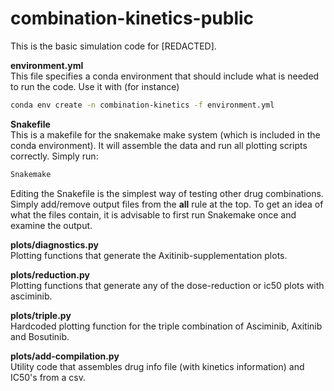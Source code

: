 # combination-kinetics-public

This is the basic simulation code for [REDACTED].

__environment.yml__  
This file specifies a conda environment that should include what is needed to run the code.
Use it with (for instance)
```bash
conda env create -n combination-kinetics -f environment.yml
```

__Snakefile__  
This is a makefile for the snakemake make system (which is included in the conda environment).
It will assemble the data and run all plotting scripts correctly. Simply run:
```bash
Snakemake
```
Editing the Snakefile is the simplest way of testing other drug combinations.
Simply add/remove output files from the __all__ rule at the top.
To get an idea of what the files contain, it is advisable to first run Snakemake once and examine the output.

__plots/diagnostics.py__  
Plotting functions that generate the Axitinib-supplementation plots.

__plots/reduction.py__  
Plotting functions that generate any of the dose-reduction or ic50 plots with asciminib.

__plots/triple.py__  
Hardcoded plotting function for the triple combination of Asciminib, Axitinib and Bosutinib.

__plots/add-compilation.py__  
Utility code that assembles drug info file (with kinetics information) and IC50's from a csv.
